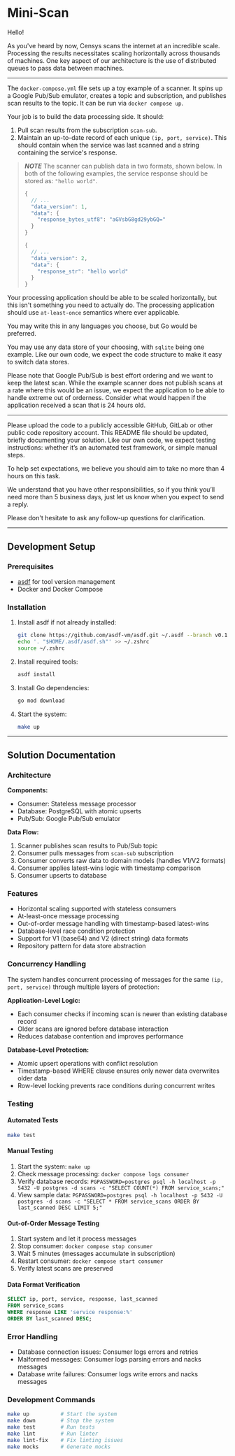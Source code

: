 # Mini-Scan

Hello!

As you've heard by now, Censys scans the internet at an incredible scale. Processing the results necessitates scaling horizontally across thousands of machines. One key aspect of our architecture is the use of distributed queues to pass data between machines.

---

The `docker-compose.yml` file sets up a toy example of a scanner. It spins up a Google Pub/Sub emulator, creates a topic and subscription, and publishes scan results to the topic. It can be run via `docker compose up`.

Your job is to build the data processing side. It should:

1. Pull scan results from the subscription `scan-sub`.
2. Maintain an up-to-date record of each unique `(ip, port, service)`. This should contain when the service was last scanned and a string containing the service's response.

> **_NOTE_**
> The scanner can publish data in two formats, shown below. In both of the following examples, the service response should be stored as: `"hello world"`.
>
> ```javascript
> {
>   // ...
>   "data_version": 1,
>   "data": {
>     "response_bytes_utf8": "aGVsbG8gd29ybGQ="
>   }
> }
>
> {
>   // ...
>   "data_version": 2,
>   "data": {
>     "response_str": "hello world"
>   }
> }
> ```

Your processing application should be able to be scaled horizontally, but this isn't something you need to actually do. The processing application should use `at-least-once` semantics where ever applicable.

You may write this in any languages you choose, but Go would be preferred.

You may use any data store of your choosing, with `sqlite` being one example. Like our own code, we expect the code structure to make it easy to switch data stores.

Please note that Google Pub/Sub is best effort ordering and we want to keep the latest scan. While the example scanner does not publish scans at a rate where this would be an issue, we expect the application to be able to handle extreme out of orderness. Consider what would happen if the application received a scan that is 24 hours old.

---

Please upload the code to a publicly accessible GitHub, GitLab or other public code repository account. This README file should be updated, briefly documenting your solution. Like our own code, we expect testing instructions: whether it’s an automated test framework, or simple manual steps.

To help set expectations, we believe you should aim to take no more than 4 hours on this task.

We understand that you have other responsibilities, so if you think you’ll need more than 5 business days, just let us know when you expect to send a reply.

Please don't hesitate to ask any follow-up questions for clarification.

---

## Development Setup

### Prerequisites

- [asdf](https://asdf-vm.com/) for tool version management
- Docker and Docker Compose

### Installation

1. Install asdf if not already installed:
   ```bash
   git clone https://github.com/asdf-vm/asdf.git ~/.asdf --branch v0.14.0
   echo '. "$HOME/.asdf/asdf.sh"' >> ~/.zshrc
   source ~/.zshrc
   ```

2. Install required tools:
   ```bash
   asdf install
   ```

3. Install Go dependencies:
   ```bash
   go mod download
   ```

4. Start the system:
   ```bash
   make up
   ```

---

## Solution Documentation

### Architecture

**Components:**
- Consumer: Stateless message processor
- Database: PostgreSQL with atomic upserts
- Pub/Sub: Google Pub/Sub emulator

**Data Flow:**
1. Scanner publishes scan results to Pub/Sub topic
2. Consumer pulls messages from `scan-sub` subscription
3. Consumer converts raw data to domain models (handles V1/V2 formats)
4. Consumer applies latest-wins logic with timestamp comparison
5. Consumer upserts to database

### Features

- Horizontal scaling supported with stateless consumers
- At-least-once message processing
- Out-of-order message handling with timestamp-based latest-wins
- Database-level race condition protection
- Support for V1 (base64) and V2 (direct string) data formats
- Repository pattern for data store abstraction

### Concurrency Handling

The system handles concurrent processing of messages for the same `(ip, port, service)` through multiple layers of protection:

**Application-Level Logic:**
- Each consumer checks if incoming scan is newer than existing database record
- Older scans are ignored before database interaction
- Reduces database contention and improves performance

**Database-Level Protection:**
- Atomic upsert operations with conflict resolution
- Timestamp-based WHERE clause ensures only newer data overwrites older data
- Row-level locking prevents race conditions during concurrent writes

### Testing

#### Automated Tests
```bash
make test
```

#### Manual Testing
1. Start the system: `make up`
2. Check message processing: `docker compose logs consumer`
3. Verify database records: `PGPASSWORD=postgres psql -h localhost -p 5432 -U postgres -d scans -c "SELECT COUNT(*) FROM service_scans;"`
4. View sample data: `PGPASSWORD=postgres psql -h localhost -p 5432 -U postgres -d scans -c "SELECT * FROM service_scans ORDER BY last_scanned DESC LIMIT 5;"`

#### Out-of-Order Message Testing
1. Start system and let it process messages
2. Stop consumer: `docker compose stop consumer`
3. Wait 5 minutes (messages accumulate in subscription)
4. Restart consumer: `docker compose start consumer`
5. Verify latest scans are preserved

#### Data Format Verification
```sql
SELECT ip, port, service, response, last_scanned 
FROM service_scans 
WHERE response LIKE 'service response:%'
ORDER BY last_scanned DESC;
```

### Error Handling

- Database connection issues: Consumer logs errors and retries
- Malformed messages: Consumer logs parsing errors and nacks messages
- Database write failures: Consumer logs write errors and nacks messages

### Development Commands

```bash
make up          # Start the system
make down        # Stop the system
make test        # Run tests
make lint        # Run linter
make lint-fix    # Fix linting issues
make mocks       # Generate mocks
```

